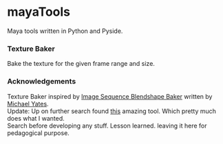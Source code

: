 mayaTools
=========

Maya tools written in Python and Pyside.


### Texture Baker ###
Bake the texture for the given frame range and size.

### Acknowledgements ###
Texture Baker inspired by [Image Sequence Blendshape Baker](http://www.creativegears.com.au/about/ "tool") written by [Michael Yates](http://www.creativegears.com.au/about/ "Michael Yates"). <br>
Update: Up on further search found [this](http://www.kielgnebba.com/script_bakeTextureSequence.html "tool") amazing tool. Which pretty much does what I wanted. <br> Search before developing any stuff. Lesson learned.
leaving it here for pedagogical purpose.
